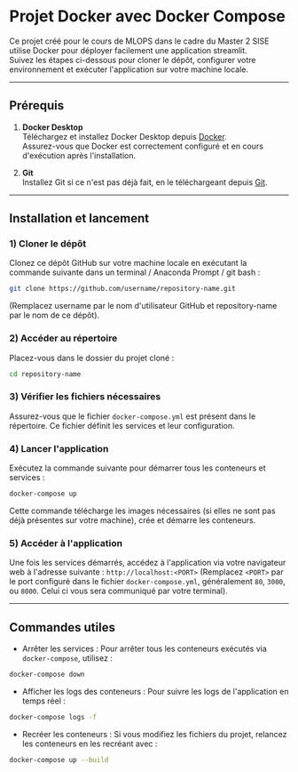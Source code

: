 # Projet Docker avec Docker Compose

Ce projet créé pour le cours de MLOPS dans le cadre du Master 2 SISE utilise Docker pour déployer facilement une application streamlit. \
Suivez les étapes ci-dessous pour cloner le dépôt, configurer votre environnement et exécuter l'application sur votre machine locale.

---

## Prérequis

1. **Docker Desktop**  
   Téléchargez et installez Docker Desktop depuis [Docker](https://www.docker.com/products/docker-desktop).  
   Assurez-vous que Docker est correctement configuré et en cours d'exécution après l'installation.

2. **Git**  
   Installez Git si ce n'est pas déjà fait, en le téléchargeant depuis [Git](https://git-scm.com/).

---

## Installation et lancement

### 1) Cloner le dépôt
Clonez ce dépôt GitHub sur votre machine locale en exécutant la commande suivante dans un terminal / Anaconda Prompt / git bash :
```bash
git clone https://github.com/username/repository-name.git
```
(Remplacez username par le nom d'utilisateur GitHub et repository-name par le nom de ce dépôt).


### 2) Accéder au répertoire
Placez-vous dans le dossier du projet cloné :
```bash
cd repository-name
```


### 3) Vérifier les fichiers nécessaires
Assurez-vous que le fichier ```docker-compose.yml``` est présent dans le répertoire. Ce fichier définit les services et leur configuration.


### 4) Lancer l'application
Exécutez la commande suivante pour démarrer tous les conteneurs et services :

```bash
docker-compose up
```
Cette commande télécharge les images nécessaires (si elles ne sont pas déjà présentes sur votre machine), crée et démarre les conteneurs.


### 5) Accéder à l'application
Une fois les services démarrés, accédez à l'application via votre navigateur web à l'adresse suivante :
```http://localhost:<PORT>```
(Remplacez ```<PORT>``` par le port configuré dans le fichier ```docker-compose.yml```, généralement ```80```, ```3000```, ou ```8000```. Celui ci vous sera communiqué par votre terminal).

---

## Commandes utiles
* Arrêter les services :
Pour arrêter tous les conteneurs exécutés via ```docker-compose```, utilisez :
```bash
docker-compose down
```

* Afficher les logs des conteneurs :
Pour suivre les logs de l'application en temps réel :
```bash
docker-compose logs -f
```

* Recréer les conteneurs :
Si vous modifiez les fichiers du projet, relancez les conteneurs en les recréant avec :
```bash
docker-compose up --build
```


